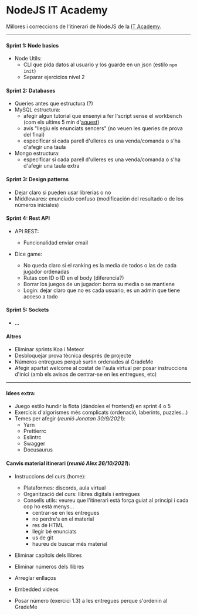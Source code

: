 # NodeJS IT Academy

Millores i correccions de l'itinerari de NodeJS de la [IT Academy](https://www.barcelonactiva.cat/es/itacademy).


___________________________


#### Sprint 1: Node basics

- Node Utils:
    - CLI que pida datos al usuario y los guarde en un json (estilo `npm init`)
    - Separar ejercicios nivel 2


#### Sprint 2: Databases

- Queries antes que estructura (?)
- MySQL estructura:
    - afegir algun tutorial que ensenyi a fer l'script sense el workbench (com els ultims 5 min d'[aquest](https://www.youtube.com/watch?v=YkrtjGD9IHU))
    - avís "llegiu els enunciats sencers" (no veuen les queries de prova del final)
    - especificar si cada parell d'ulleres es una venda/comanda o s'ha d'afegir una taula
- Mongo estructura:
    - especificar si cada parell d'ulleres es una venda/comanda o s'ha d'afegir una taula extra


#### Sprint 3: Design patterns

- Dejar claro si pueden usar librerías o no
- Middlewares: enunciado confuso (modificación del resultado o de los números iniciales)


#### Sprint 4: Rest API

- API REST: 
    - Funcionalidad enviar email

- Dice game: 
    - No queda claro si el ranking es la media de todos o las de cada jugador ordenadas
    - Rutas con ID o ID en el body (diferencia?)
    - Borrar los juegos de un jugador: borra su media o se mantiene
    - Login: dejar claro que no es cada usuario, es un admin que tiene acceso a todo


#### Sprint 5: Sockets

- ...

#### Altres

- Eliminar sprints Koa i Meteor
- Desbloquejar prova tècnica després de projecte
- Números entregues perquè surtin ordenades al GradeMe
- Afegir apartat welcome al costat de l'aula virtual per posar instruccions d'inici (amb els avisos de centrar-se en les entregues, etc)


___________________________


#### Idees extra:

- Juego estilo hundir la flota (dándoles el frontend) en sprint 4 o 5
- Exercicis d'algorismes més complicats (ordenació, laberints, puzzles...)
- Temes per afegir (_reunió Jonatan 30/9/2021_):
    - Yarn
    - Prettierrc
    - Eslintrc
    - Swagger
    - Docusaurus

#### Canvis material itinerari (_reunió Alex 26/10/2021_):

- Instruccions del curs (home):
    - Plataformes: discords, aula virtual
    - Organització del curs: llibres digitals i entregues
    - Consells utils: veureu que l'itinerari está força guiat al principi i cada cop ho està menys...
        - centrar-se en les entregues
        - no perdre's en el material
        - res de HTML
        - llegir bé enunciats
        - us de git
        - haureu de buscar més material

- Eliminar capítols dels llibres
- Eliminar números dels llibres
- Arreglar enllaços
- Embedded videos
- Posar número (exercici 1.3) a les entregues perque s'ordenin al GradeMe